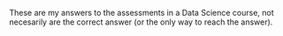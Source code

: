 These are my answers to the assessments in a Data Science course, not necesarily are the correct answer (or the only way to reach the answer).

